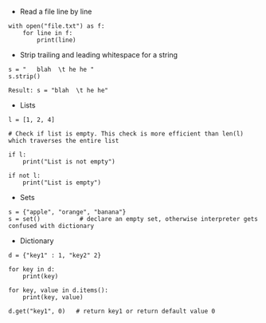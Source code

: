  * Read a file line by line

```
with open("file.txt") as f:
    for line in f:
        print(line)
```

* Strip trailing and leading whitespace for a string
```
s = "   blah  \t he he "
s.strip()

Result: s = "blah  \t he he"
```

 * Lists
```
l = [1, 2, 4]

# Check if list is empty. This check is more efficient than len(l) which traverses the entire list

if l:
    print("List is not empty")

if not l:
    print("List is empty")
```
 * Sets
```
s = {"apple", "orange", "banana"}
s = set()           # declare an empty set, otherwise interpreter gets confused with dictionary
```

 * Dictionary
```
d = {"key1" : 1, "key2" 2}

for key in d:
    print(key)

for key, value in d.items():
    print(key, value)

d.get("key1", 0)   # return key1 or return default value 0
```
